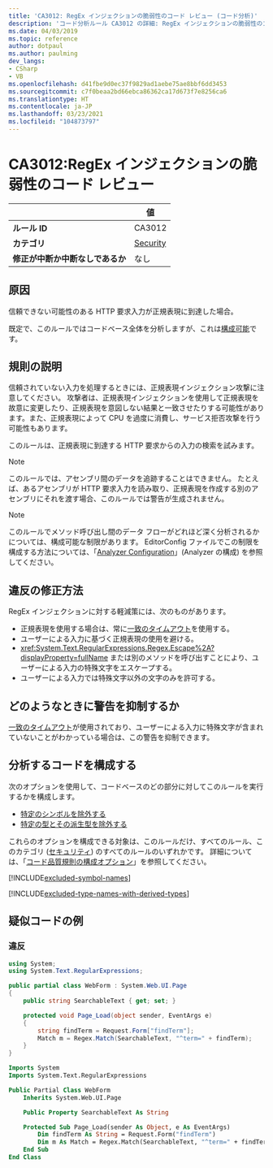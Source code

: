 ```yaml
---
title: 'CA3012: RegEx インジェクションの脆弱性のコード レビュー (コード分析)'
description: 'コード分析ルール CA3012 の詳細: RegEx インジェクションの脆弱性のコード レビュー'
ms.date: 04/03/2019
ms.topic: reference
author: dotpaul
ms.author: paulming
dev_langs:
- CSharp
- VB
ms.openlocfilehash: d41fbe9d0ec37f9829ad1aebe75ae8bbf6dd3453
ms.sourcegitcommit: c7f0beaa2bd66ebca86362ca17d673f7e8256ca6
ms.translationtype: HT
ms.contentlocale: ja-JP
ms.lasthandoff: 03/23/2021
ms.locfileid: "104873797"
---
```

# <a name="ca3012-review-code-for-regex-injection-vulnerabilities"></a>CA3012:RegEx インジェクションの脆弱性のコード レビュー

| | 値 |
|-|-|
| **ルール ID** |CA3012|
| **カテゴリ** |[Security](security-warnings.md)|
| **修正が中断か中断なしであるか** |なし|

## <a name="cause"></a>原因

信頼できない可能性のある HTTP 要求入力が正規表現に到達した場合。

既定で、このルールではコードベース全体を分析しますが、これは[構成可能](#configure-code-to-analyze)です。

## <a name="rule-description"></a>規則の説明

信頼されていない入力を処理するときには、正規表現インジェクション攻撃に注意してください。 攻撃者は、正規表現インジェクションを使用して正規表現を故意に変更したり、正規表現を意図しない結果と一致させたりする可能性があります。また、正規表現によって CPU を過度に消費し、サービス拒否攻撃を行う可能性もあります。

このルールは、正規表現に到達する HTTP 要求からの入力の検索を試みます。

> [!NOTE]
> このルールでは、アセンブリ間のデータを追跡することはできません。 たとえば、あるアセンブリが HTTP 要求入力を読み取り、正規表現を作成する別のアセンブリにそれを渡す場合、このルールでは警告が生成されません。

> [!NOTE]
> このルールでメソッド呼び出し間のデータ フローがどれほど深く分析されるかについては、構成可能な制限があります。 EditorConfig ファイルでこの制限を構成する方法については、「[Analyzer Configuration](https://github.com/dotnet/roslyn-analyzers/blob/main/docs/Analyzer%20Configuration.md#dataflow-analysis)」(Analyzer の構成) を参照してください。

## <a name="how-to-fix-violations"></a>違反の修正方法

RegEx インジェクションに対する軽減策には、次のものがあります。

- 正規表現を使用する場合は、常に[一致のタイムアウト](../../../standard/base-types/best-practices.md#use-time-out-values)を使用する。
- ユーザーによる入力に基づく正規表現の使用を避ける。
- <xref:System.Text.RegularExpressions.Regex.Escape%2A?displayProperty=fullName> または別のメソッドを呼び出すことにより、ユーザーによる入力の特殊文字をエスケープする。
- ユーザーによる入力では特殊文字以外の文字のみを許可する。

## <a name="when-to-suppress-warnings"></a>どのようなときに警告を抑制するか

[一致のタイムアウト](../../../standard/base-types/best-practices.md#use-time-out-values)が使用されており、ユーザーによる入力に特殊文字が含まれていないことがわかっている場合は、この警告を抑制できます。

## <a name="configure-code-to-analyze"></a>分析するコードを構成する

次のオプションを使用して、コードベースのどの部分に対してこのルールを実行するかを構成します。

- [特定のシンボルを除外する](#exclude-specific-symbols)
- [特定の型とその派生型を除外する](#exclude-specific-types-and-their-derived-types)

これらのオプションを構成できる対象は、このルールだけ、すべてのルール、このカテゴリ ([セキュリティ](security-warnings.md)) のすべてのルールのいずれかです。 詳細については、「[コード品質規則の構成オプション](../code-quality-rule-options.md)」を参照してください。

[!INCLUDE[excluded-symbol-names](~/includes/code-analysis/excluded-symbol-names.md)]

[!INCLUDE[excluded-type-names-with-derived-types](~/includes/code-analysis/excluded-type-names-with-derived-types.md)]

## <a name="pseudo-code-examples"></a>疑似コードの例

### <a name="violation"></a>違反

```csharp
using System;
using System.Text.RegularExpressions;

public partial class WebForm : System.Web.UI.Page
{
    public string SearchableText { get; set; }

    protected void Page_Load(object sender, EventArgs e)
    {
        string findTerm = Request.Form["findTerm"];
        Match m = Regex.Match(SearchableText, "^term=" + findTerm);
    }
}
```

```vb
Imports System
Imports System.Text.RegularExpressions

Public Partial Class WebForm
    Inherits System.Web.UI.Page

    Public Property SearchableText As String

    Protected Sub Page_Load(sender As Object, e As EventArgs)
        Dim findTerm As String = Request.Form("findTerm")
        Dim m As Match = Regex.Match(SearchableText, "^term=" + findTerm)
    End Sub
End Class
```

